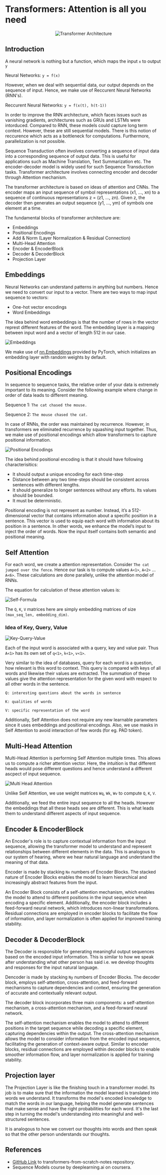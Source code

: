 # Transformers: Attention is all you need

<p align="center">
    <img src="../assets/Transformer-architecture.png" alt="Transformer Architecture">
</p>

## Introduction

A neural network is nothing but a function, which maps the input ```x``` to output ```y```

Neural Networks: ```y = f(x)```

However, when we deal with sequential data, our output depends on the sequence of input. Hence, we make use of Reccurent Neural Networks (RNN's).

Reccurent Neural Networks: ```y = f(x(t), h(t-1))```

In order to improve the RNN architecture, which faces issues such as vanishing gradients, architectures such as GRUs and LSTMs were intorduced. Compared to RNN, these models could capture long term context. However, these are still sequential models. There is this notion of reccurence which acts as a bottleneck for computations. Furthermore, parallelization is not possible. 

Sequence Transduction often involves converting a sequence of input data into a corresponding sequence of output data. This is useful for applications such as Machine Translation, Text Summarization etc. The encoder-decoder model is widely used for such Sequence Transduction tasks. Transformer architecture involves connecting encoder and decoder through Attention mechanism.

The transformer architecture is based on ideas of attention and CNNs. The encoder maps an input sequence of symbol representations (x1, ..., xn) to a sequence of continuous representations z = (z1, ..., zn). Given z, the decoder then generates an output sequence (y1, ..., ym) of symbols one element at a time.

The fundamental blocks of transformer architecture are:

* Embeddings 
* Positional Encodings
* Add & Norm (Layer Normalization & Residual Connection)
* Multi-Head Attention
* Encoder & EncoderBlock
* Decoder & DecoderBlock
* Projection Layer

## Embeddings

Neural Networks can understand patterns in anything but numbers. Hence we need to convert our input to a vector. There are two ways to map input sequence to vectors:

* One-hot vector encodings
* Word Embeddings

The idea behind word embeddings is that the number of rows in the vector represt different features of the word. The embedding layer is a mapping between input word and a vector of length 512 in our case. 

![Embeddings](../assets/Embeddings.png)

We make use of <a href="https://pytorch.org/docs/stable/generated/torch.nn.Embedding.html">nn.Embeddings</a> provided by PyTorch, which initializes an embedding layer with random weights by default.

## Positional Encodings

In sequence to sequence tasks, the relative order of your data is extremely important to its meaning. Consider the following example where change in order of data leads to different meaning.

Sequence 1: ```The cat chased the mouse.```

Sequence 2: ```The mouse chased the cat.```

In case of RNNs, the order was maintained by recurrence. However, in transformers we eliminated recurrence by squashing input together. Thus, we make use of positional encodings which allow transformers to capture positional information.

![Positional Encodings](../assets/Positional.png)

The idea behind positional encoding is that it should have following characterisitics:

* It should output a unique encoding for each time-step
* Distance between any two time-steps should be consistent across sentences with different lengths.
* It should generalize to longer sentences without any efforts. Its values should be bounded.
* It must be deterministic.

Positional encoding is not represent as number. Instead, it’s a 512-dimensional vector that contains information about a specific position in a sentence. This vector is used to equip each word with information about its position in a sentence. In other words, we enhance the model’s input to inject the order of words. Now the input itself contains both semantic and positional meaning.

## Self Attention

For each word, we create a attention representation. Consider ```The cat jumped over the fence```. Hence our task is to compute values ```A<1>```, ```A<2>``` ... ```A<6>```. These calculations are done parallely, unlike the attention model of RNNs.

The equation for calculation of these attention values is:

<img src="../assets/Self-Formula.png" alt="Self-Formula">

The ```Q```, ```K```, ```V``` matrices here are simply embedding matrices of size ```(max_seq_len, embedding_dim)```.

### Idea of Key, Query, Value

<img src="../assets/Key-Query-Value.png" alt="Key-Query-Value">

Each of the input word is associated with a query, key and value pair. Thus ```A<1>``` has its own set of ```q<1>```, ```k<1>```, ```v<1>```.

Very similar to the idea of databases, query for each word is a question, how relevant is this word to context. This query is compared with keys of all words and likewise their values are extracted. The summation of these values give the attention representation for the given word with respect to all other words in the sentence.

```
Q: interesting questions about the words in sentence
```
```
K: qualities of words 
```
```
V: specific representation of the word
```

Additionally, Self Attention does not require any new learnable parameters since it uses embeddings and positional encodings. Also, we use masks in Self Attention to avoid interaction of few words (for eg. PAD token).

## Multi-Head Attention

Multi-Head Attention is performing Self Attention multiple times. This allows us to compute a richer attention vector. Here, the intuition is that different heads would pose different questions and hence understand a different ascpect of input sequence.

<img src="../assets/Multi-Head Attention.jpg" alt="Multi Head Attention">

Unlike Self Attention, we use weight matrices ```Wq```, ```Wk```, ```Wv``` to compute ```Q```, ```K```, ```V```.

Additionally, we feed the entire input sequence to all the heads. However the embeddings that all these heads see are different. This is what leads them to understand different aspects of input sequence.

## Encoder & EncoderBlock

An Encoder's role is to capture contextual information from the input sequence, allowing the transformer model to understand and represent relationships between different elements in the data. This is analogous to our system of hearing, where we hear natural language and understand the meaning of that data. 

Encoder is made by stacking ```Nx``` numbers of Encoder Blocks. The stacked nature of Encoder Blocks enables the model to learn hierarchical and increasingly abstract features from the input.

An Encoder Block consists of a self-attention mechanism, which enables the model to attend to different positions in the input sequence when encoding a specific element. Additionally, the encoder block includes a feed-forward neural network, which introduces non-linear transformations. Residual connections are employed in encoder blocks to facilitate the flow of information, and layer normalization is often applied for improved training stability.

## Decoder & DecoderBlock

The Decoder is responsible for generating meaningful output sequences based on the encoded input information. This is similar to how we speak after understanding what other person has said i.e. we develop thoughts and responses for the input natural language.

Dencoder is made by stacking ```Ny``` numbers of Encoder Blocks. The decoder block, employs self-attention, cross-attention, and feed-forward mechanisms to capture dependencies and context, ensuring the generation of accurate and contextually relevant output.

The decoder block incorporates three main components: a self-attention mechanism, a cross-attention mechanism, and a feed-forward neural network.

The self-attention mechanism enables the model to attend to different positions in the target sequence while decoding a specific element, capturing dependencies within the output. The cross-attention mechanism allows the model to consider information from the encoded input sequence, facilitating the generation of context-aware output.
Similar to encoder blocks, residual connections are employed within decoder blocks to enable smoother information flow, and layer normalization is applied for training stability.

## Projection layer

The Projection Layer is like the finishing touch in a transformer model. Its job is to make sure that the information the model learned is translated into words we understand. It transforms the model's encoded knowledge to match the words in our language, helping the model generate sentences that make sense and have the right probabilities for each word. It's the last step in turning the model's understanding into meaningful and well-structured sentences.

It is analogous to how we convert our thoughts into words and then speak so that the other person understands our thoughts.

## References

* <a href="https://github.com/hkproj/transformer-from-scratch-notes/tree/main">GitHub Link</a> to transformers-from-scratch-notes repository.
* Sequence Models course by deeplearning.ai on coursera.